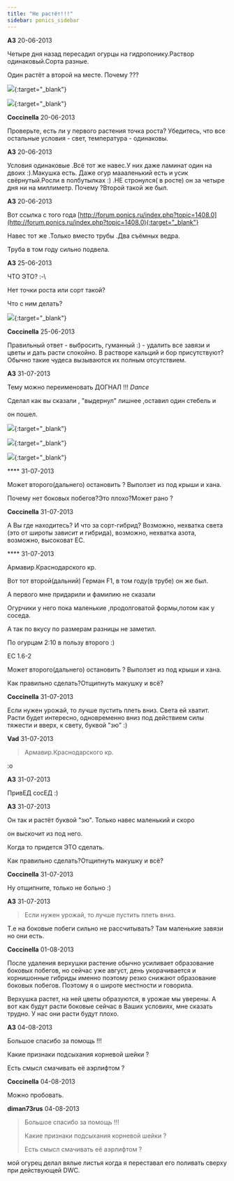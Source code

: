```yaml
---
title: "Не растёт!!!"
sidebar: ponics_sidebar
---
```


**АЗ** 20-06-2013

Четыре дня назад пересадил огурцы на гидропонику.Раствор одинаковый.Сорта разные.

Один растёт а второй на месте. Почему ??? 

[![](/attachimages/13571_ogur1.jpg)](https://t.me/ponics_ru_files/10782){:target="_blank"}

[![](/attachimages/13573_ogur2.jpg)](https://t.me/ponics_ru_files/10783){:target="_blank"}

**Coccinella** 20-06-2013

Проверьте, есть ли у первого растения точка роста? Убедитесь, что все остальные условия - свет, температура - одинаковы.


**АЗ** 20-06-2013

Условия одинаковые .Всё тот же навес.У них даже ламинат один на двоих :).Макушка есть. Даже огур маааленький есть и усик свёрнутый.Росли в полбутылках :) .НЕ стронулся( в росте) он за четыре дня ни на миллиметр. Почему ?Второй такой же был.


**АЗ** 20-06-2013

Вот ссылка с того года [http://forum.ponics.ru/index.php?topic=1408.0](http://forum.ponics.ru/index.php?topic=1408.0){:target="_blank"}

Навес тот же .Только вместо трубы .Два съёмных ведра.

Труба в том году сильно подвела.


**АЗ** 25-06-2013

ЧТО ЭТО? :-\

Нет точки роста или сорт такой?

Что с ним делать? 

[![](/imagehost/thumbs/ogur8.jpg)](https://t.me/ponics_ru_files/10784){:target="_blank"}


**Coccinella** 25-06-2013

Правильный ответ - выбросить, гуманный :) - удалить все завязи и цветы и дать расти спокойно. В растворе кальций и бор присутствуют? Обычно такие чудеса вызываются их полным отсутствием.


**АЗ** 31-07-2013

Тему можно переименовать ДОГНАЛ !!! *Dance*

Сделал как вы сказали , "выдернул" лишнее ,оставил один стебель и 

он пошел.

[![](/attachimages/13708_31_07_13_1_2.jpg)](https://t.me/ponics_ru_files/10785){:target="_blank"}

[![](/attachimages/13710_31_07_13_1.jpg)](https://t.me/ponics_ru_files/10786){:target="_blank"}

[![](/attachimages/13712_31_07_13_2.jpg)](https://t.me/ponics_ru_files/10787){:target="_blank"}

**** 31-07-2013

Может второго(дальнего) остановить ? Выползет из под крыши и хана.

Почему нет боковых побегов?Это плохо?Может рано ? 



**Coccinella** 31-07-2013

А Вы где находитесь? И что за сорт-гибрид? Возможно, нехватка света (это от широты зависит и гибрида), возможно, нехватка азота, возможно, высоковат ЕС.


**** 31-07-2013

Армавир.Краснодарского кр.

Вот тот второй(дальний) Герман F1, в том году(в трубе) он же был.

А первого мне придарили и фамилию не сказали

Огурчики у него пока маленькие ,продолговатой формы,потом как у соседа.

А так по вкусу по размерам разницы не заметил.

По огурцам 2:10 в пользу второго :)

ЕС 1.6-2

Может второго(дальнего) остановить ? Выползет из под крыши и хана.

Как правильно сделать?Отщипнуть макушку и всё?


**Coccinella** 31-07-2013

Если нужен урожай, то лучше пустить плеть вниз. Света ей хватит. Расти будет интересно, одновременно вниз под действием силы тяжести и вверх, к свету, буквой "зю" :)


**Vad** 31-07-2013

> Армавир.Краснодарского кр.

:o


**АЗ** 31-07-2013

ПривЕД сосЕД :)


**АЗ** 31-07-2013

Он так и растёт буквой "зю". Только навес маленький и скоро 

он выскочит из под него.

Когда то придется ЭТО сделать.

Как правильно сделать?Отщипнуть макушку и всё?


**Coccinella** 31-07-2013

Ну отщипните, только не больно :)


**АЗ** 31-07-2013

> Если нужен урожай, то лучше пустить плеть вниз.

Т.е на боковые побеги сильно не рассчитывать? Там маленькие завязи но они есть.


**Coccinella** 01-08-2013

После удаления верхушки растение обычно усиливает образование боковых побегов, но сейчас уже август, день укорачивается и корнишонные гибриды именно поэтому резко снижают образование боковых побегов. Поэтому я о широте местности и говорила.

Верхушка растет, на ней цветы образуются, в урожае мы уверены. А вот как будут расти боковые сейчас в Ваших условиях, мне сказать трудно. У нас они расти будут плохо.


**АЗ** 04-08-2013

Большое спасибо за помощь !!!

Какие признаки подсыхания корневой шейки ?

Есть смысл смачивать её аэрлифтом ?


**Coccinella** 04-08-2013

Можно пробовать.


**diman73rus** 04-08-2013

> Большое спасибо за помощь !!!
> 
> Какие признаки подсыхания корневой шейки ?
> 
> Есть смысл смачивать её аэрлифтом ?

мой огурец делал вялые листья когда я переставал его поливать сверху при действующей DWC.


